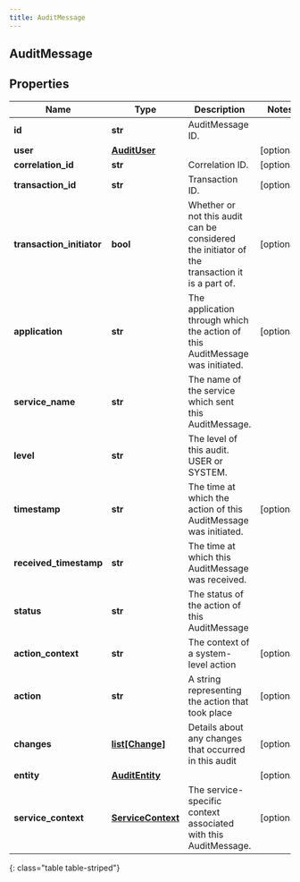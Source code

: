 ```yaml
---
title: AuditMessage
---
```

## AuditMessage

## Properties

|Name | Type | Description | Notes|
|------------ | ------------- | ------------- | -------------|
| **id** | **str** | AuditMessage ID. | |
| **user** | [**AuditUser**](AuditUser.html) |  | [optional] |
| **correlation_id** | **str** | Correlation ID. | [optional] |
| **transaction_id** | **str** | Transaction ID. | [optional] |
| **transaction_initiator** | **bool** | Whether or not this audit can be considered the initiator of the transaction it is a part of. | [optional] |
| **application** | **str** | The application through which the action of this AuditMessage was initiated. | [optional] |
| **service_name** | **str** | The name of the service which sent this AuditMessage. | |
| **level** | **str** | The level of this audit. USER or SYSTEM. | |
| **timestamp** | **str** | The time at which the action of this AuditMessage was initiated. | [optional] |
| **received_timestamp** | **str** | The time at which this AuditMessage was received. | |
| **status** | **str** | The status of the action of this AuditMessage | |
| **action_context** | **str** | The context of a system-level action | [optional] |
| **action** | **str** | A string representing the action that took place | [optional] |
| **changes** | [**list[Change]**](Change.html) | Details about any changes that occurred in this audit | [optional] |
| **entity** | [**AuditEntity**](AuditEntity.html) |  | [optional] |
| **service_context** | [**ServiceContext**](ServiceContext.html) | The service-specific context associated with this AuditMessage. | [optional] |
{: class="table table-striped"}


